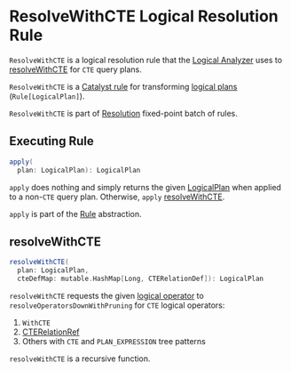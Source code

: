 # ResolveWithCTE Logical Resolution Rule

`ResolveWithCTE` is a logical resolution rule that the [Logical Analyzer](../Analyzer.md) uses to [resolveWithCTE](#resolveWithCTE) for `CTE` query plans.

`ResolveWithCTE` is a [Catalyst rule](../catalyst/Rule.md) for transforming [logical plans](../logical-operators/LogicalPlan.md) (`Rule[LogicalPlan]`).

`ResolveWithCTE` is part of [Resolution](../Analyzer.md#Resolution) fixed-point batch of rules.

## <span id="apply"> Executing Rule

```scala
apply(
  plan: LogicalPlan): LogicalPlan
```

`apply` does nothing and simply returns the given [LogicalPlan](../logical-operators/LogicalPlan.md) when applied to a non-`CTE` query plan. Otherwise, `apply` [resolveWithCTE](#resolveWithCTE).

`apply` is part of the [Rule](../catalyst/Rule.md#apply) abstraction.

## <span id="resolveWithCTE"> resolveWithCTE

```scala
resolveWithCTE(
  plan: LogicalPlan,
  cteDefMap: mutable.HashMap[Long, CTERelationDef]): LogicalPlan
```

`resolveWithCTE` requests the given [logical operator](../logical-operators/LogicalPlan.md) to `resolveOperatorsDownWithPruning` for `CTE` logical operators:

1. `WithCTE`
1. [CTERelationRef](../logical-operators/CTERelationRef.md)
1. Others with `CTE` and `PLAN_EXPRESSION` tree patterns

`resolveWithCTE` is a recursive function.
